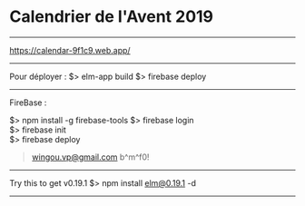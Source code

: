 # Calendrier de l'Avent 2019

---

https://calendar-9f1c9.web.app/

---

Pour déployer :
$> elm-app build
$> firebase deploy

---

FireBase :

$> npm install -g firebase-tools
$> firebase login  
$> firebase init     
$> firebase deploy

> wingou.vp@gmail.com
> b^m^f0!

---

Try this to get v0.19.1
\$> npm install elm@0.19.1 -d

---
